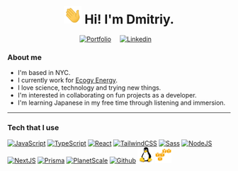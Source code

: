 <h1  align="center">
	<img src="https://raw.githubusercontent.com/ABSphreak/ABSphreak/master/gifs/Hi.gif" width="40px" height="40px" /> 
	Hi! I'm Dmitriy.
</h1>

<p align='center'> 
	<a  href="https://DmitriyKagno.me" target="_blank" rel="noreferrer"><img src="https://img.shields.io/badge/portfolio-%28c102.svg?&style=for-the-badge&logo=Houzz&logoColor=white" alt="Portfolio"/></a>&nbsp;&nbsp;&nbsp;&nbsp; 
	<a href="https://www.linkedin.com/in/dmitriy-kagno/" target="_blank" rel="noreferrer"><img src="https://img.shields.io/badge/linkedin-%230077B5.svg?&style=for-the-badge&logo=linkedin&logoColor=white" alt="Linkedin" /></a>&nbsp;&nbsp;&nbsp;&nbsp;
</p>

### About me

- I'm based in NYC.
- I currently work for [Ecogy Energy](https://ecogyenergy.com/).
- I love science, technology and trying new things.
- I'm interested in collaborating on fun projects as a developer.
- I'm learning Japanese in my free time through listening and immersion.

<hr>

### Tech that I use

<p>
	<a href="https://developer.mozilla.org/en-US/docs/Web/JavaScript" target="_blank" rel="noreferrer"><img src="https://raw.githubusercontent.com/danielcranney/readme-generator/main/public/icons/skills/javascript-colored.svg" width="35" height="35" alt="JavaScript" /></a>
	<a href="https://www.typescriptlang.org/" target="_blank" rel="noreferrer"><img src="https://raw.githubusercontent.com/danielcranney/readme-generator/main/public/icons/skills/typescript-colored.svg" width="36" height="36" alt="TypeScript" /></a>	
	<a href="https://reactjs.org/" target="_blank" rel="noreferrer"><img src="https://raw.githubusercontent.com/danielcranney/readme-generator/main/public/icons/skills/react-colored.svg" width="36" height="36" alt="React" /></a>
	<a href="https://tailwindcss.com/" target="_blank" rel="noreferrer"><img src="https://raw.githubusercontent.com/danielcranney/readme-generator/main/public/icons/skills/tailwindcss-colored.svg" width="36" height="36" alt="TailwindCSS" /></a>
	<a href="https://sass-lang.com/" target="_blank" rel="noreferrer"><img src="https://raw.githubusercontent.com/danielcranney/readme-generator/main/public/icons/skills/sass-colored.svg" width="36" height="36" alt="Sass" /></a>
  <a href="https://nodejs.org/en/" target="_blank" rel="noreferrer"><img src="https://raw.githubusercontent.com/danielcranney/readme-generator/main/public/icons/skills/nodejs-colored.svg" width="36" height="36" alt="NodeJS" /></a>
	<a href="https://nextjs.org/docs" target="_blank" rel="noreferrer"><img src="https://camo.githubusercontent.com/92ec9eb7eeab7db4f5919e3205918918c42e6772562afb4112a2909c1aaaa875/68747470733a2f2f6173736574732e76657263656c2e636f6d2f696d6167652f75706c6f61642f76313630373535343338352f7265706f7369746f726965732f6e6578742d6a732f6e6578742d6c6f676f2e706e67" width="36" height="36" alt="NextJS" /></a>
  <a href="https://prisma.io"><img src="https://www.prisma.io/images/favicon-32x32.png" width="36" height="36" alt="Prisma" /></a>
	<a href="https://planetscale.com"><img src="https://planetscale.com/favicon.svg" width="36" height="36" alt="PlanetScale" /></a>
	<a href="https://www.github.com/OrangeRed" target="_blank" rel="noreferrer"><img src="https://github.com/favicon.ico" width="36" height="36" alt="Github"/></a>
	<a href="https://endeavouros.com/" target="_blank" rel="noreferrer"><img src="https://raw.githubusercontent.com/devicons/devicon/master/icons/linux/linux-original.svg" alt="Linux" width="36" height="36"/></a>
	<a href="https://aws.amazon.com/" target="_blank" rel="noreferrer"><img src="https://raw.githubusercontent.com/devicons/devicon/master/icons/amazonwebservices/amazonwebservices-original.svg" alt="AWS" width="36" height="36"/></a>
</p>
